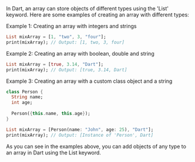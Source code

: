 In Dart, an array can store objects of different types using the 'List' keyword. Here are some examples of creating an array with different types:

Example 1: Creating an array with integers and strings

```dart
List mixArray = [1, "two", 3, "four"];
print(mixArray); // Output: [1, two, 3, four]
```

Example 2: Creating an array with boolean, double and string

```dart
List mixArray = [true, 3.14, "Dart"];
print(mixArray); // Output: [true, 3.14, Dart]
```

Example 3: Creating an array with a custom class object and a string

```dart
class Person {
  String name;
  int age;
  
  Person({this.name, this.age});
}

List mixArray = [Person(name: "John", age: 25), "Dart"];
print(mixArray); // Output: [Instance of 'Person', Dart]
```

As you can see in the examples above, you can add objects of any type to an array in Dart using the List keyword.